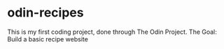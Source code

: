# odin-recipes

This is my first coding project, done through The Odin Project.
The Goal: Build a basic recipe website

